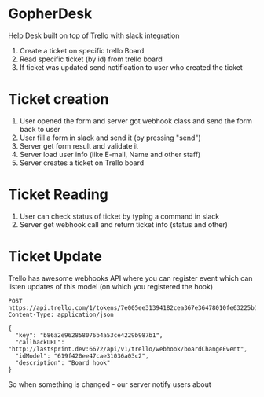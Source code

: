 # GopherDesk
Help Desk built on top of Trello with slack integration

1. Create a ticket on specific trello Board
2. Read specific ticket (by id) from trello board
3. If ticket was updated send notification to user who created the ticket

# Ticket creation

1. User opened the form and server got webhook class and send the form back to user
2. User fill a form in slack and send it (by pressing "send")
3. Server get form result and validate it
4. Server load user info (like E-mail, Name and other staff)
5. Server creates a ticket on Trello board

# Ticket Reading

1. User can check status of ticket by typing a command in slack
2. Server get webhook call and return ticket info (status and other)

# Ticket Update

Trello has awesome webhooks API where you can register event which can listen updates of this model (on which you registered the hook)

```
POST https://api.trello.com/1/tokens/7e005ee31394182cea367e36478010fe63225b1e83f6f216532cec90a95af8c1/webhooks/
Content-Type: application/json

{
  "key": "b86a2e962858076b4a53ce4229b987b1",
  "callbackURL": "http://lastsprint.dev:6672/api/v1/trello/webhook/boardChangeEvent",
  "idModel": "619f420ee47cae31036a03c2",
  "description": "Board hook"
}
```

So when something is changed - our server notify users about


